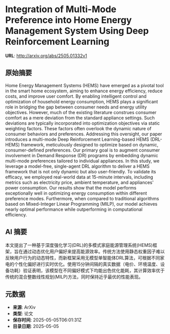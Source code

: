 # Integration of Multi-Mode Preference into Home Energy Management System Using Deep Reinforcement Learning

**URL**: http://arxiv.org/abs/2505.01332v1

## 原始摘要

Home Energy Management Systems (HEMS) have emerged as a pivotal tool in the
smart home ecosystem, aiming to enhance energy efficiency, reduce costs, and
improve user comfort. By enabling intelligent control and optimization of
household energy consumption, HEMS plays a significant role in bridging the gap
between consumer needs and energy utility objectives. However, much of the
existing literature construes consumer comfort as a mere deviation from the
standard appliance settings. Such deviations are typically incorporated into
optimization objectives via static weighting factors. These factors often
overlook the dynamic nature of consumer behaviors and preferences. Addressing
this oversight, our paper introduces a multi-mode Deep Reinforcement
Learning-based HEMS (DRL-HEMS) framework, meticulously designed to optimize
based on dynamic, consumer-defined preferences. Our primary goal is to augment
consumer involvement in Demand Response (DR) programs by embedding dynamic
multi-mode preferences tailored to individual appliances. In this study, we
leverage a model-free, single-agent DRL algorithm to deliver a HEMS framework
that is not only dynamic but also user-friendly. To validate its efficacy, we
employed real-world data at 15-minute intervals, including metrics such as
electricity price, ambient temperature, and appliances' power consumption. Our
results show that the model performs exceptionally well in optimizing energy
consumption within different preference modes. Furthermore, when compared to
traditional algorithms based on Mixed-Integer Linear Programming (MILP), our
model achieves nearly optimal performance while outperforming in computational
efficiency.


## AI 摘要

本文提出了一种基于深度强化学习(DRL)的多模式家庭能源管理系统(HEMS)框架，旨在通过动态优化用户偏好来提高能源效率。传统方法使用静态权重因子难以反映用户行为的动态特性，而新框架采用无模型单智能体DRL算法，可根据不同家电的个性化偏好进行实时优化。使用15分钟间隔的真实数据（电价、环境温度、设备功耗）验证表明，该模型在不同偏好模式下均能出色优化能耗，其计算效率优于传统的混合整数线性规划(MILP)方法，同时保持近乎最优的性能表现。

## 元数据

- **来源**: ArXiv
- **类型**: 论文
- **保存时间**: 2025-05-05T06:01:31Z
- **目录日期**: 2025-05-05
